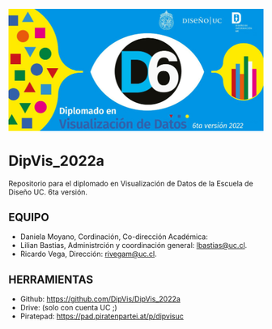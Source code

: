 ![DipVis Cabeera](img/github2022a_cabecera.jpg?raw=true "Dipvis2022")

# DipVis_2022a
Repositorio para el diplomado en Visualización de Datos de la Escuela de Diseño UC. 6ta versión. 


## EQUIPO 

* Daniela Moyano, Cordinación, Co-dirección Académica:   
* Lilian Bastias, Administrción y coordinación general: lbastias@uc.cl. 
* Ricardo Vega, Dirección: rivegam@uc.cl. 


## HERRAMIENTAS

* Github: https://github.com/DipVis/DipVis_2022a
* Drive:  (solo con cuenta UC ;) 
* Piratepad: https://pad.piratenpartei.at/p/dipvisuc

